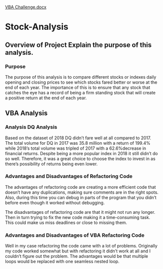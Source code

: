 [VBA Challenge.docx](https://github.com/Csstndly/Stock-Analysis/files/7073443/VBA.Challenge.docx)
# Stock-Analysis
## Overview of Project Explain the purpose of this analysis.
### Purpose

The purpose of this analysis is to compare different stocks or indexes daily opening and closing prices to see which stocks fared better or worse at the end of each year. The importance of this is to ensure that any stock that catches the eye has a record of being a firm standing stock that will create a positive return at the end of each year.

## VBA Analysis 
### Analysis DQ Analysis

Based on the dataset of 2018 DQ didn’t fare well at all compared to 2017. The total volume for DQ in 2017 was 35.8 million with a return of 199.4% while 2018’s total volume was tripled of 2017 with a 62.6%decrease in financial returns. Despite being a more popular index in 2018 it still didn’t do so well. Therefore, it was a great choice to choose the index to invest in as there’s possibility of returns being even lower. 

### Advantages and Disadvantages of Refactoring Code

The advantages of refactoring code are creating a more efficient code that doesn’t have any duplications, making sure comments are in the right spots. Also, during this time you can debug in parts of the program that you didn’t before even though it worked without debugging.  

The disadvantages of refactoring code are that it might not run any longer. Then in turn trying to fix the new code making it a time-consuming task. This could make us miss deadlines or close to missing them. 


### Advantages and Disadvantages of VBA Refactoring Code

Well in my case refactoring the code came with a lot of problems. Originally my code worked somewhat but with refactoring it didn’t work at all and I couldn’t figure out the problem.  The advantages would be that multiple loops would be replaced with one seamless nested loop.  

